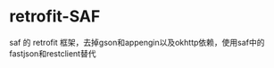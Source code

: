 retrofit-SAF
============

saf 的 retrofit 框架，去掉gson和appengin以及okhttp依赖，使用saf中的fastjson和restclient替代 
